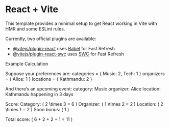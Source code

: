 # React + Vite

This template provides a minimal setup to get React working in Vite with HMR and some ESLint rules.

Currently, two official plugins are available:

- [@vitejs/plugin-react](https://github.com/vitejs/vite-plugin-react/blob/main/packages/plugin-react/README.md) uses [Babel](https://babeljs.io/) for Fast Refresh
- [@vitejs/plugin-react-swc](https://github.com/vitejs/vite-plugin-react-swc) uses [SWC](https://swc.rs/) for Fast Refresh

Example Calculation

Suppose your preferences are:
categories = { Music: 2, Tech: 1 }
organizers = { Alice: 1 }
locations = { Kathmandu: 2 }


And there’s an upcoming event:
category: Music
organizer: Alice
location: Kathmandu
happening in 3 days


Score:
Category: ( 2 \times 3 = 6 )
Organizer: ( 1 \times 2 = 2 )
Location: ( 2 \times 1 = 2 )
Soon bonus: ( 1 )

Total score: ( 6 + 2 + 2 + 1 = 11 )

